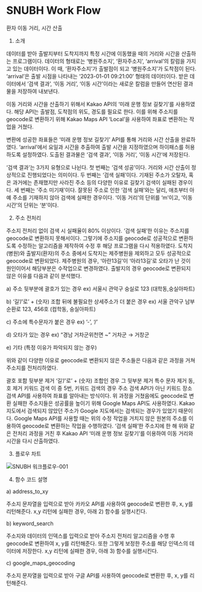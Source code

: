 # SNUBH Work Flow
환자 이동 거리, 시간 산출


1. 소개

데이터를 받아 출발지부터 도착지까지 특정 시간에 이동했을 때의 거리와 시간을 산출하는 프로그램이다. 데이터의 형태로는 ‘병원주소지’, ‘환자주소지’, ‘arrival’의 칼럼을 가지고 있는 데이터이다. 이 때, ‘환자주소지’가 출발점이 되고 ‘병원주소지’가 도착점이 된다. ‘arrival’은 출발 시점을 나타내는 ‘2023-01-01 09:21:00’ 형태의 데이터이다. 받은 데이터에서 ‘검색 결과’, ‘이동 거리’, ‘이동 시간’이라는 새로운 칼럼을 만들어 연산된 결과물을 저장하여 내보낸다.

이동 거리와 시간을 산출하기 위해서 Kakao API의 ‘미래 운행 정보 길찾기’를 사용하였다. 해당 API는 출발점, 도착점의 위도, 경도를 필요로 한다. 이를 위해 주소지를 geocode로 변환하기 위해 Kakao Maps API ‘Local’을 사용하여 좌표로 변환하는 작업을 거쳤다.

변환에 성공한 좌표들은 ‘미래 운행 정보 길찾기’ API를 통해 거리와 시간 산출을 완료하였다. ‘arrival’에서 요일과 시간을 추출하여 출발 시간을 지정하였으며 하이패스를 허용하도록 설정하였다. 도출된 결과물은 ‘검색 결과’, ‘이동 거리’, ‘이동 시간’에 저장된다.

‘검색 결과’는 3가지 유형으로 나뉜다. 첫 번째는 ‘검색 성공’이다. 거리와 시간 산출이 정상적으로 진행되었다는 의미이다. 두 번째는 ‘검색 실패’이다. 기재된 주소가 오탈자, 혹은 과거에는 존재했지만 사라진 주소 등의 다양한 이유로 길찾기 검색이 실패된 경우이다. 세 번째는 ‘주소 미기재’이다. 잘못된 주소로 인한 ‘검색 실패’와는 달리, 애초부터 아예 주소를 기재하지 않아 검색에 실패한 경우이다. ‘이동 거리’의 단위를 ‘m’이고, ‘이동 시간’의 단위는 ‘분’이다.

2. 주소 전처리

주소지 전처리 없이 검색 시 실패율이 80% 이상이다. ‘검색 실패’한 이유는 주소지를 geocode로 변환하지 못해서이다. 그렇기에 주소지를 geocode로 성공적으로 변환하도록 수정하는 알고리즘을 제작하여 수정 후 해당 프로그램을 다시 적용하였다. 도착지(병원)와 출발지(환자)의 주소 중에서 도착지는 제주병원을 제외하고 모두 성공적으로 geocode로 변환되었다. 제주병원의 경우, ‘아란13길’이 ‘아라13길’로 오타가 난 것이 원인이어서 해당부분은 수작업으로 변경하였다. 출발지의 경우 geocode로 변환되지 않은 이유를 다음과 같이 분석했다.

a) 주소 뒷부분에 괄호가 있는 경우 ex) 서울시 관악구 숭실로 123 (대학동,숭실아파트)

b) ‘길’/’로’ + (숫자) 조합 뒤에 불필요한 상세주소가 더 붙은 경우 ex) 서울 관악구 남부순환로 123, 456호 (컴학동, 숭실아파트)

c) 주소에 특수문자가 붙은 경우 ex) ’-’, ‘/’

d) 오타가 있는 경우 ex) “경남 거차군위천면 ~” 거차군 → 거창군

e) 기타 (특정 이유가 파악되지 않는 경우)

위와 같이 다양한 이유로 geocode로 변환되지 않은 주소들은 다음과 같은 과정을 거쳐 주소지를 전처리하였다.

괄호 포함 뒷부분 제거
‘길’/’로’ + (숫자) 조합인 경우 그 뒷부분 제거
특수 문자 제거
동, 호 제거
키워드 검색
이 중 5번, 키워드 검색의 경우 주소 검색 API가 아닌 키워드 장소 검색 API를 사용하여 좌표를 알아내는 방식이다. 위 과정을 거쳤음에도 geocode로 변환 실패한 주소지들은 성공률을 높이기 위해 Google Maps API도 사용하였다. Kakao 지도에서 검색되지 않았던 주소가 Google 지도에서는 검색되는 경우가 있었기 때문이다. Google Maps API를 사용할 때는 위의 수정 작업을 거치지 않은 원본의 주소를 이용하여 geocode로 변환하는 작업을 수행하였다. ‘검색 실패’한 주소지에 한 해 위와 같은 전처리 과정을 거친 후 Kakao API ‘미래 운행 정보 길찾기’를 이용하여 이동 거리와 시간을 다시 산출하였다.

3. 플로우 차트

![SNUBH 워크플로우-001](https://user-images.githubusercontent.com/83453646/221283973-62be0c77-7877-4edd-bb60-91b5f8219bae.png)

4. 함수 코드 설명

a) address_to_xy

주소지 문자열을 입력으로 받아 카카오 API를 사용하여 geocode로 변환한 후, x, y를 리턴해준다.
x,y 리턴에 실패한 경우, 아래 2) 함수를 실행시킨다.

b) keyword_search

주소지와 데이터의 인덱스를 입력으로 받아 주소지 전처리 알고리즘을 수행 후 geocode로 변환하여 x, y를 리턴해준다.
또한 그렇게 보정한 주소를 해당 인덱스의 데이터에 저장한다.
x,y 리턴에 실패한 경우, 아래 3) 함수를 실행시킨다.

c) google_maps_geocoding

주소지 문자열을 입력으로 받아 구글 API를 사용하여 geocode로 변환한 후, x, y를 리턴해준다.
